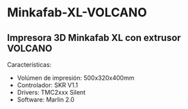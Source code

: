 # Minkafab-XL-VOLCANO
## Impresora 3D Minkafab XL con extrusor VOLCANO
Características:
* Volúmen de impresión: 500x320x400mm
* Controlador: SKR V1.1
* Drivers: TMC2xxx Silent
* Software: Marlin 2.0
